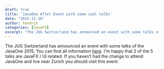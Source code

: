 ```yaml
---
draft: true
title: 'JavaOne After Event with some cool talks'
date: "2015-11-16"
author: hendrik
categories: [JavaFX]
excerpt: "The JUG Switzerland has announced an event with some talks of the JavaOne 2015. I'm happy that 2 of the 5 talks are JavaFX / UI related."
---
```

The JUG Switzerland has announced an event with some talks of the JavaOne 2015. You can find all information [here](http://www.jug.ch/html/events/2015/javaone_after_event.html). I'm happy that 2 of the 5 talks are JavaFX / UI related. If you haven’t had the change to attend JavaOne and live near Zurich you should visit this event.
